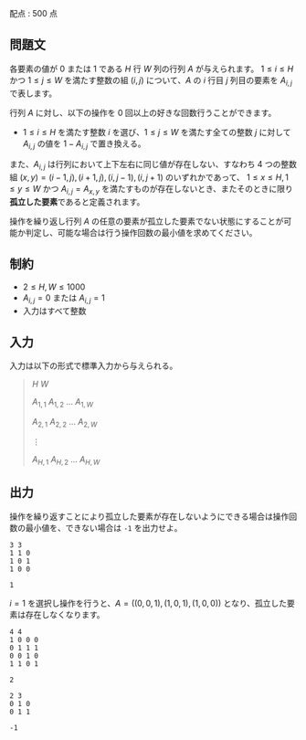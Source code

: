 配点 : $500$ 点

## 問題文

各要素の値が $0$ または $1$ である $H$ 行 $W$ 列の行列 $A$ が与えられます。
$1 \leq i \leq H$ かつ $1 \leq j \leq W$ を満たす整数の組 $(i,j)$ について、$A$ の $i$ 行目 $j$ 列目の要素を $A_{i,j}$ で表します。 

行列 $A$ に対し、以下の操作を $0$ 回以上の好きな回数行うことができます。  

- $1 \leq i \leq H$ を満たす整数 $i$ を選び、$1 \leq j \leq W$ を満たす全ての整数 $j$ に対して $A_{i,j}$ の値を $1-A_{i,j}$ で置き換える。

また、$A_{i,j}$ は行列において上下左右に同じ値が存在しない、すなわち $4$ つの整数組 $(x,y) = (i-1,j),(i+1,j),(i,j-1),(i,j+1)$ のいずれかであって、 $1 \leq x \leq H, 1 \leq y \leq W$ かつ $A_{i,j} = A_{x,y}$ を満たすものが存在しないとき、またそのときに限り**孤立した要素**であると定義されます。

操作を繰り返し行列 $A$ の任意の要素が孤立した要素でない状態にすることが可能か判定し、可能な場合は行う操作回数の最小値を求めてください。

## 制約

- $2 \leq H,W \leq 1000$
- $A_{i,j} = 0$ または $A_{i,j} = 1$
- 入力はすべて整数

## 入力

入力は以下の形式で標準入力から与えられる。

> $H$ $W$
> 
> $A_{1,1}$ $A_{1,2}$ $\ldots$ $A_{1,W}$
> 
> $A_{2,1}$ $A_{2,2}$ $\ldots$ $A_{2,W}$ 
> 
> $\vdots$
> 
> $A_{H,1}$ $A_{H,2}$ $\ldots$ $A_{H,W}$

## 出力

操作を繰り返すことにより孤立した要素が存在しないようにできる場合は操作回数の最小値を、できない場合は `-1` を出力せよ。

```input1
3 3
1 1 0
1 0 1
1 0 0
```

```output1
1
```

$i = 1$ を選択し操作を行うと、$A = ((0,0,1),(1,0,1),(1,0,0))$ となり、孤立した要素は存在しなくなります。

```input2
4 4
1 0 0 0
0 1 1 1
0 0 1 0
1 1 0 1
```

```output2
2
```

```input3
2 3
0 1 0
0 1 1
```

```output3
-1
```